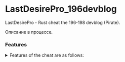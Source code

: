 # LastDesirePro_196devblog
LastDesirePro - Rust cheat the 196-198 devblog (Pirate). 

Описание в процессе.

### Features
<details>
<summary>Features of the cheat are as follows:</summary>
<br>
- ESP Players
  <br>
[+] Players
  <br>
[+] Distance
  <br>
[+] Held Items
<br>
</details>
